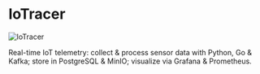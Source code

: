 # IoTracer

![IoTracer](https://github.com/user-attachments/assets/c6e5b39e-fb0a-4daf-adb8-86dbc8a9c200)

Real-time IoT telemetry: collect &amp; process sensor data with Python, Go &amp; Kafka; store in PostgreSQL &amp; MinIO; visualize via Grafana &amp; Prometheus.
